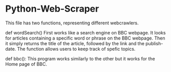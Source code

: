 # Python-Web-Scraper
This file has two functions, representing different webcrawlers.


def wordSearch()
  First works like a search engine on BBC webpage. It looks for articles containing a specific word or phrase on the BBC webpage.
  Then it simply returns the title of the article, followed by the link and the publish-date.
  The function allows users to keep track of spefic topics.


def bbc():
  This program works similarly to the other but it works for the Home page of BBC.
